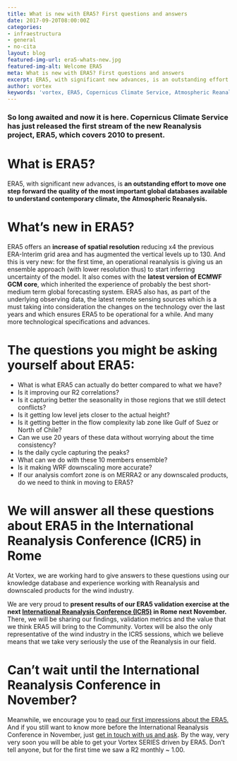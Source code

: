 ```yaml
---
title: What is new with ERA5? First questions and answers
date: 2017-09-20T08:00:00Z
categories:
- infraestructura
- general
- no-cita
layout: blog
featured-img-url: era5-whats-new.jpg
featured-img-alt: Welcome ERA5
meta: What is new with ERA5? First questions and answers
excerpt: ERA5, with significant new advances, is an outstanding effort to move one step forward the quality of the most important global databases available to understand contemporary climate, the Atmospheric Reanalysis.
author: vortex
keywords: 'vortex, ERA5, Copernicus Climate Service, Atmospheric Reanalysis'
---
```


### So long awaited and now it is here. **Copernicus Climate Service** has just released the first stream of the new Reanalysis project, ERA5, which covers 2010 to present.

# What is ERA5?
ERA5, with significant new advances, is **an outstanding effort to move one step forward the quality of the most important global databases available to understand contemporary climate, the Atmospheric Reanalysis.**

# What’s new in ERA5?
ERA5 offers an **increase of spatial resolution** reducing x4 the previous ERA-Interim grid area and has augmented the vertical levels up to 130. And this is very new: for the first time, an operational reanalysis is giving us an ensemble approach (with lower resolution thus) to start inferring uncertainty of the model. It also comes with the **latest version of ECMWF GCM core**, which inherited the experience of probably the best short-medium term global forecasting system. ERA5 also has, as part of the underlying observing data, the latest remote sensing sources which is a must taking into consideration the changes on the technology over the last years and which ensures ERA5 to be operational for a while. And many more technological specifications and advances.

# The questions you might be asking yourself about ERA5:

<ul>

<li>What is what ERA5 can actually do better compared to what we have?</li>
<li>Is it improving our R2 correlations?</li>
<li>Is it capturing better the seasonality in those regions that we still detect conflicts?</li>
<li>Is it getting low level jets closer to the actual height?</li>
<li>Is it getting better in the flow complexity lab zone like Gulf of Suez or North of Chile?</li>
<li>Can we use 20 years of these data without worrying about the time consistency?</li>
<li>Is the daily cycle capturing the peaks?</li>
<li>What can we do with these 10 members ensemble?</li>
<li>Is it making WRF downscaling more accurate?</li>
<li>If our analysis comfort zone is on MERRA2 or any downscaled products, do we need to think in moving to ERA5?</li>

</ul>

# We will answer all these questions about ERA5 in the International Reanalysis Conference (ICR5) in Rome
At Vortex, we are working hard to give answers to these questions using our knowledge database and experience working with Reanalysis and downscaled products for the wind industry. 

We are very proud to **present results of our ERA5 validation exercise at the next <a href="http://climate.copernicus.eu/events/5th-international-conference-reanalysis">International Reanalysis Conference (ICR5)</a> in Rome next November.** There, we will be sharing our findings, validation metrics and the value that we think ERA5 will bring to the Community. Vortex will be also the only representative of the wind industry in the ICR5 sessions, which we believe means that we take very seriously the use of the Reanalysis in our field.

# Can’t wait until the International Reanalysis Conference in November?
Meanwhile, we encourage you to <a href="http://www.vortexfdc.com/first-impressions-on-era5">read our first impressions about the ERA5.</a> And if you still want to know more before the International Reanalysis Conference in November, just <a href="mailto:info@vortex.es" target="_top">get in touch with us and ask</a>. By the way, very very soon you will be able to get your Vortex SERIES driven by ERA5. Don’t tell anyone, but for the first time we saw a R2 monthly ~ 1.00. 
